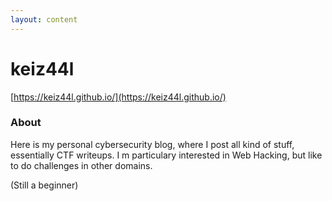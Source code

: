 ```yaml
---
layout: content
---
```


# keiz44l

[https://keiz44l.github.io/](https://keiz44l.github.io/)

### About

Here is my personal cybersecurity blog, where I post all kind of stuff, essentially CTF writeups. I m particulary interested in Web Hacking, but like to do challenges in other domains.

(Still a beginner)


